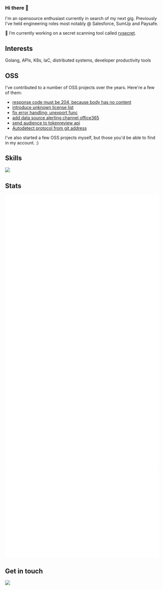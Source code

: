 ### Hi there 👋

I'm an opensource enthusiast currently in search of my next gig. Previously I've held engineering roles most notably @ Salesforce, SumUp and Paysafe.

🔭 I’m currently working on a secret scanning tool called [rvsecret](https://github.com/rumenvasilev/rvsecret).

## Interests
Golang, APIs, K8s, IaC, distributed systems, developer productivity tools

## OSS
I've contributed to a number of OSS projects over the years. Here're a few of them:

- [response code must be 204, because body has no content](https://github.com/opentofu/registry/pull/158)
- [introduce unknown license list](https://github.com/goph/licensei/pull/75)
- [fix error handling; unexport func](https://github.com/opentofu/registry/pull/100)
- [add data source alerting channel office365](https://github.com/gessnerfl/terraform-provider-instana/pull/151)
- [send audience to tokenreview api](https://github.com/hashicorp/vault-plugin-auth-kubernetes/pull/74)
- [Autodetect protocol from git address](https://github.com/git-hooks/git-hooks/pull/25)

I've also started a few OSS projects myself, but those you'd be able to find in my account. :)

## Skills
<img src="https://skillicons.dev/icons?i=go,bash,linux,aws,docker,kubernetes,kafka,github,jenkins" />

## Stats
![](https://raw.githubusercontent.com/rumenvasilev/github-stats/master/generated/overview.svg#gh-dark-mode-only)
![](https://raw.githubusercontent.com/rumenvasilev/github-stats/master/generated/overview.svg#gh-light-mode-only)
![](https://raw.githubusercontent.com/rumenvasilev/github-stats/master/generated/languages.svg#gh-dark-mode-only)
![](https://raw.githubusercontent.com/rumenvasilev/github-stats/master/generated/languages.svg#gh-light-mode-only)

## Get in touch
[<img src="https://img.shields.io/badge/LinkedIn-0077B5?style=for-the-badge&logo=linkedin&logoColor=white" />](https://linkedin.com/in/rumenvasilev)
